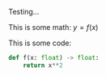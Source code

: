 Testing...

This is some math:  $y = f(x)$

This is some code:

```python
def f(x: float) -> float:
    return x**2
```


